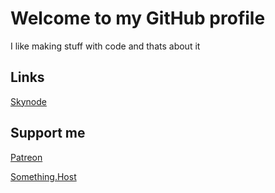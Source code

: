 # Welcome to my GitHub profile

I like making stuff with code and thats about it

## Links

[Skynode](https://skynode.pro "Their website")

## Support me

[Patreon](https://www.patreon.com/wombat244 "I may post in the future")

[Something.Host](https://something.host/en?fpr=wombat244 "The referral link for the VPS provider I use")
